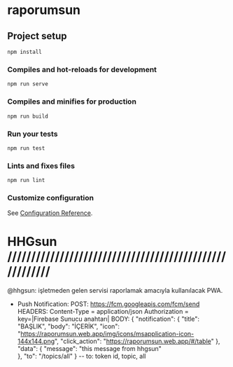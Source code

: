 # raporumsun

## Project setup
```
npm install
```

### Compiles and hot-reloads for development
```
npm run serve
```

### Compiles and minifies for production
```
npm run build
```

### Run your tests
```
npm run test
```

### Lints and fixes files
```
npm run lint
```

### Customize configuration
See [Configuration Reference](https://cli.vuejs.org/config/).


# HHGsun ///////////////////////////////////////////////////////
@hhgsun:
işletmeden gelen servisi raporlamak amacıyla kullanılacak PWA.

* Push Notification:
POST: https://fcm.googleapis.com/fcm/send
HEADERS: Content-Type = application/json
         Authorization = key=|Firebase Sunucu anahtarı|
BODY: {
    "notification": {
        "title": "BAŞLIK",
        "body": "İÇERİK",
        "icon": "https://raporumsun.web.app/img/icons/msapplication-icon-144x144.png",
        "click_action": "https://raporumsun.web.app/#/table"
    },
    "data": {
    	"message": "this message from hhgsun"	
    },
    "to": "/topics/all"
}
-- to: token id, topic, all
